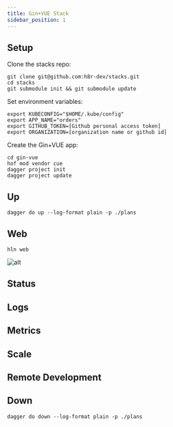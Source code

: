```yaml
---
title: Gin+VUE Stack
sidebar_position: 1
---
```


## Setup

Clone the stacks repo:

```shell
git clone git@github.com:h8r-dev/stacks.git
cd stacks
git submodule init && git submodule update
```

Set environment variables:

```shell
export KUBECONFIG="$HOME/.kube/config"
export APP_NAME="orders"
export GITHUB_TOKEN=[Github personal access token]
export ORGANIZATION=[organization name or github id]
```

Create the Gin+VUE app:

```shell
cd gin-vue
hof mod vendor cue
dagger project init
dagger project update
```

## Up

```shell
dagger do up --log-format plain -p ./plans
```

## Web

```shell
hln web
```

![alt](/img/docs/ginvue-app-web.png)

## Status

## Logs

## Metrics

## Scale

## Remote Development

## Down

```shell
dagger do down --log-format plain -p ./plans
```
